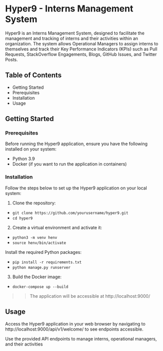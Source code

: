 # Hyper9 - Interns Management System

Hyper9 is an Interns Management System, designed to facilitate the management and tracking of interns and their activities within an organization. The system allows Operational Managers to assign interns to themselves and track their Key Performance Indicators (KPIs) such as Pull Requests, StackOverflow Engagements, Blogs, GitHub Issues, and Twitter Posts.

## Table of Contents
- Getting Started
- Prerequisites
- Installation
- Usage


## Getting Started

### Prerequisites
Before running the Hyper9 application, ensure you have the following installed on your system:

- Python 3.9
- Docker (if you want to run the application in containers)

### Installation
Follow the steps below to set up the Hyper9 application on your local system:

1. Clone the repository:
- `git clone https://github.com/yourusername/hyper9.git`
- `cd hyper9`
2. Create a virtual environment and activate it:
- `python3 -m venv henv`
- `source henv/bin/activate`

Install the required Python packages:
- `pip install -r requirements.txt`
- `python manage.py runserver`

3. Build the Docker image:
- `docker-compose up --build`

>> The application will be accessible at http://localhost:9000/

## Usage

Access the Hyper9 application in your web browser by navigating to http://localhost:9000/api/v1/welcome/ to see endpoints accessible.

Use the provided API endpoints to manage interns, operational managers, and their activities
